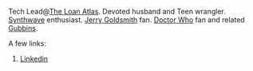 Tech Lead@[The Loan Atlas](https://www.theloanatlas.com/). Devoted husband and Teen wrangler. [Synthwave](https://en.wikipedia.org/wiki/Synthwave) enthusiast. [Jerry Goldsmith](https://www.imdb.com/name/nm0000025/) fan. [Doctor Who](https://www.bbc.co.uk/programmes/b006q2x0) fan and related [Gubbins](https://www.merriam-webster.com/dictionary/gubbins).

A few links:
1. [Linkedin](https://www.linkedin.com/in/lukecavanagh/)
